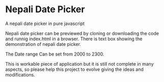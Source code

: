 # Nepali Date Picker
A nepali date picker in pure javascript

Nepali date picker can be previewed by cloning or downloading the code and runnig index.html in a browser. There is text box showing the demonstration of nepali date picker.

The Date range Can be set from 2000 to 2300.

This is workable piece of application but it is still not complete in many aspects, so please help this project to evolve giving the ideas and modifications.
